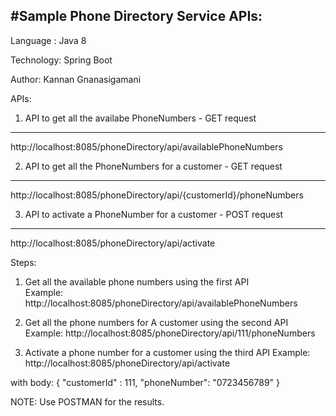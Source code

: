 #Sample Phone Directory Service APIs:
------------------------------------

Language : Java 8

Technology: Spring Boot

Author: Kannan Gnanasigamani


APIs:

1) API to get all the availabe PhoneNumbers - GET request
---------------------------------------------------------
http://localhost:8085/phoneDirectory/api/availablePhoneNumbers

2) API to get all the PhoneNumbers for a customer - GET request
---------------------------------------------------------------
http://localhost:8085/phoneDirectory/api/{customerId}/phoneNumbers

3) API to activate a PhoneNumber for a customer - POST request
--------------------------------------------------------------
http://localhost:8085/phoneDirectory/api/activate


Steps:
1) Get all the available phone numbers using the first API      
Example: http://localhost:8085/phoneDirectory/api/availablePhoneNumbers

2) Get all the phone numbers for A customer using the second API
Example: http://localhost:8085/phoneDirectory/api/111/phoneNumbers

3) Activate a phone number for a customer using the third API
Example:  http://localhost:8085/phoneDirectory/api/activate

with body: 
{
"customerId" : 111,
"phoneNumber": "0723456789"
}


NOTE: Use POSTMAN for the results.
